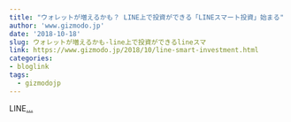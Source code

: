 ```yaml
---
title: "ウォレットが増えるかも？ LINE上で投資ができる「LINEスマート投資」始まる"
author: 'www.gizmodo.jp'
date: '2018-10-18'
slug: ウォレットが増えるかも-line上で投資ができるlineスマ
link: https://www.gizmodo.jp/2018/10/line-smart-investment.html
categories:
- bloglink
tags:
  - gizmodojp
---
```


LINE[... <i class="fas fa-external-link-alt"></i>](https://www.gizmodo.jp/2018/10/line-smart-investment.html)

